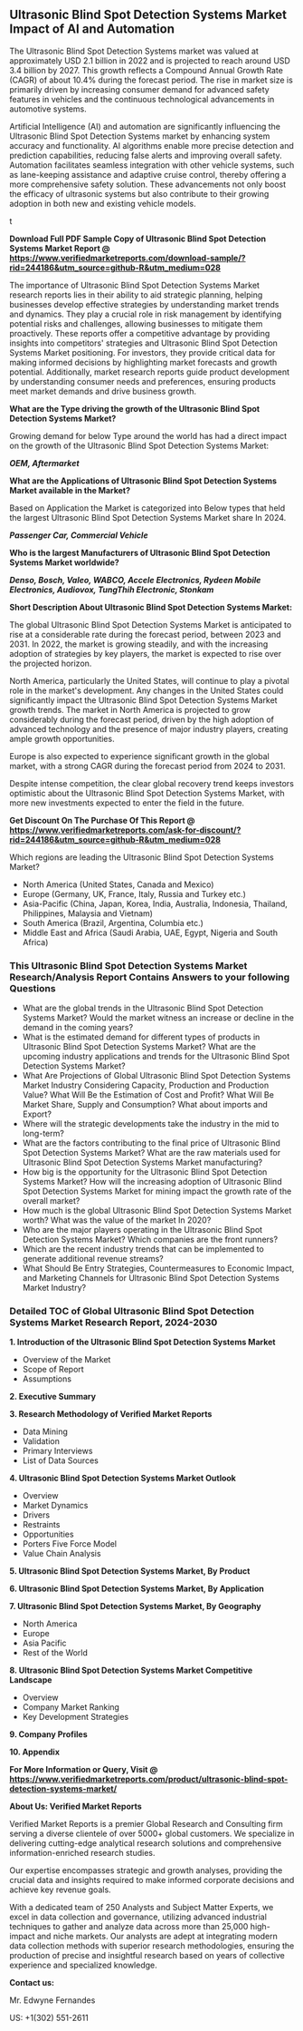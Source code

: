 <h2>Ultrasonic Blind Spot Detection Systems Market Impact of AI and Automation</h2><p>The Ultrasonic Blind Spot Detection Systems market was valued at approximately USD 2.1 billion in 2022 and is projected to reach around USD 3.4 billion by 2027. This growth reflects a Compound Annual Growth Rate (CAGR) of about 10.4% during the forecast period. The rise in market size is primarily driven by increasing consumer demand for advanced safety features in vehicles and the continuous technological advancements in automotive systems.</p><p>Artificial Intelligence (AI) and automation are significantly influencing the Ultrasonic Blind Spot Detection Systems market by enhancing system accuracy and functionality. AI algorithms enable more precise detection and prediction capabilities, reducing false alerts and improving overall safety. Automation facilitates seamless integration with other vehicle systems, such as lane-keeping assistance and adaptive cruise control, thereby offering a more comprehensive safety solution. These advancements not only boost the efficacy of ultrasonic systems but also contribute to their growing adoption in both new and existing vehicle models.</p>t</p><p id="" class=""><strong>Download Full PDF Sample Copy of Ultrasonic Blind Spot Detection Systems Market Report @ <a href="https://www.verifiedmarketreports.com/download-sample/?rid=244186&utm_source=github-R&utm_medium=028" target="_blank">https://www.verifiedmarketreports.com/download-sample/?rid=244186&utm_source=github-R&utm_medium=028</a></strong></p><p>The importance of&nbsp;Ultrasonic Blind Spot Detection Systems Market research reports lies in their ability to aid strategic planning, helping businesses develop effective strategies by understanding market trends and dynamics. They play a crucial role in risk management by identifying potential risks and challenges, allowing businesses to mitigate them proactively. These reports offer a competitive advantage by providing insights into competitors' strategies and Ultrasonic Blind Spot Detection Systems Market positioning. For investors, they provide critical data for making informed decisions by highlighting market forecasts and growth potential. Additionally, market research reports guide product development by understanding consumer needs and preferences, ensuring products meet market demands and drive business growth.</p><p><strong>What are the&nbsp;Type driving the growth of the Ultrasonic Blind Spot Detection Systems Market?</strong></p><p id="" class="">Growing demand for below Type around the world has had a direct impact on the growth of the Ultrasonic Blind Spot Detection Systems Market:</p><em><strong>OEM, Aftermarket</strong></em></p><strong>What are the&nbsp;Applications&nbsp;of Ultrasonic Blind Spot Detection Systems Market available in the Market?</strong></p><p id="" class="">Based on Application the Market is categorized into Below types that held the largest Ultrasonic Blind Spot Detection Systems Market share In 2024.</p><em><strong>Passenger Car, Commercial Vehicle</strong></em></p><strong>Who is the largest Manufacturers of Ultrasonic Blind Spot Detection Systems Market worldwide?</strong></p><p><em><strong>Denso, Bosch, Valeo, WABCO, Accele Electronics, Rydeen Mobile Electronics, Audiovox, TungThih Electronic, Stonkam</strong></em></p><p id="" class=""><strong>Short Description About Ultrasonic Blind Spot Detection Systems Market:</strong></p><p>The global Ultrasonic Blind Spot Detection Systems Market is anticipated to rise at a considerable rate during the forecast period, between 2023 and 2031. In 2022, the market is growing steadily, and with the increasing adoption of strategies by key players, the market is expected to rise over the projected horizon.</p><p>North America, particularly the United States, will continue to play a pivotal role in the market's development. Any changes in the United States could significantly impact the Ultrasonic Blind Spot Detection Systems Market growth trends. The market in North America is projected to grow considerably during the forecast period, driven by the high adoption of advanced technology and the presence of major industry players, creating ample growth opportunities.</p><p>Europe is also expected to experience significant growth in the global market, with a strong CAGR during the forecast period from 2024 to 2031.</p><p>Despite intense competition, the clear global recovery trend keeps investors optimistic about the Ultrasonic Blind Spot Detection Systems Market, with more new investments expected to enter the field in the future.</p><p id="" class=""><strong>Get Discount On The Purchase Of This Report @ <a href="https://www.verifiedmarketreports.com/ask-for-discount/?rid=244186&utm_source=github-R&utm_medium=028" target="_blank">https://www.verifiedmarketreports.com/ask-for-discount/?rid=244186&utm_source=github-R&utm_medium=028</a></strong></p>Which regions are leading the Ultrasonic Blind Spot Detection Systems Market?</p><ul><li>North America (United States, Canada and Mexico)</li><li>Europe (Germany, UK, France, Italy, Russia and Turkey etc.)</li><li>Asia-Pacific (China, Japan, Korea, India, Australia, Indonesia, Thailand, Philippines, Malaysia and Vietnam)</li><li>South America (Brazil, Argentina, Columbia etc.)</li><li>Middle East and Africa (Saudi Arabia, UAE, Egypt, Nigeria and South Africa)</li></ul><h3 id="" class="">This Ultrasonic Blind Spot Detection Systems Market Research/Analysis Report Contains Answers to your following Questions</h3><ul><li>What are the global trends in the Ultrasonic Blind Spot Detection Systems Market? Would the market witness an increase or decline in the demand in the coming years?</li><li>What is the estimated demand for different types of products in Ultrasonic Blind Spot Detection Systems Market? What are the upcoming industry applications and trends for the Ultrasonic Blind Spot Detection Systems Market?</li><li>What Are Projections of Global Ultrasonic Blind Spot Detection Systems Market Industry Considering Capacity, Production and Production Value? What Will Be the Estimation of Cost and Profit? What Will Be Market Share, Supply and Consumption? What about imports and Export?</li><li>Where will the strategic developments take the industry in the mid to long-term?</li><li>What are the factors contributing to the final price of Ultrasonic Blind Spot Detection Systems Market? What are the raw materials used for Ultrasonic Blind Spot Detection Systems Market manufacturing?</li><li>How big is the opportunity for the Ultrasonic Blind Spot Detection Systems Market? How will the increasing adoption of Ultrasonic Blind Spot Detection Systems Market for mining impact the growth rate of the overall market?</li><li>How much is the global Ultrasonic Blind Spot Detection Systems Market worth? What was the value of the market In 2020?</li><li>Who are the major players operating in the Ultrasonic Blind Spot Detection Systems Market? Which companies are the front runners?</li><li>Which are the recent industry trends that can be implemented to generate additional revenue streams?</li><li>What Should Be Entry Strategies, Countermeasures to Economic Impact, and Marketing Channels for Ultrasonic Blind Spot Detection Systems Market Industry?</li></ul><h3 id="" class="">Detailed TOC of Global Ultrasonic Blind Spot Detection Systems Market Research Report, 2024-2030</h3><p id="" class=""><strong>1. Introduction of the Ultrasonic Blind Spot Detection Systems Market</strong></p><ul><li>Overview of the Market</li><li>Scope of Report</li><li>Assumptions</li></ul><p id="" class=""><strong>2. Executive Summary</strong></p><p id="" class=""><strong>3. Research Methodology of Verified Market Reports</strong></p><ul><li>Data Mining</li><li>Validation</li><li>Primary Interviews</li><li>List of Data Sources</li></ul><p id="" class=""><strong>4. Ultrasonic Blind Spot Detection Systems Market Outlook</strong></p><ul><li>Overview</li><li>Market Dynamics</li><li>Drivers</li><li>Restraints</li><li>Opportunities</li><li>Porters Five Force Model</li><li>Value Chain Analysis</li></ul><p id="" class=""><strong>5. Ultrasonic Blind Spot Detection Systems Market, By Product</strong></p><p id="" class=""><strong>6. Ultrasonic Blind Spot Detection Systems Market, By Application</strong></p><p id="" class=""><strong>7. Ultrasonic Blind Spot Detection Systems Market, By Geography</strong></p><ul><li>North America</li><li>Europe</li><li>Asia Pacific</li><li>Rest of the World</li></ul><p id="" class=""><strong>8. Ultrasonic Blind Spot Detection Systems Market Competitive Landscape</strong></p><ul><li>Overview</li><li>Company Market Ranking</li><li>Key Development Strategies</li></ul><p id="" class=""><strong>9. Company Profiles</strong></p><p id="" class=""><strong>10. Appendix</strong></p><p id="" class=""><strong>For More Information or Query, Visit @ <a href="https://www.verifiedmarketreports.com/product/ultrasonic-blind-spot-detection-systems-market/" target="_blank">https://www.verifiedmarketreports.com/product/ultrasonic-blind-spot-detection-systems-market/</a></strong></p><p id="" class=""><strong>About Us: Verified Market Reports</strong></p><p id="" class="">Verified Market Reports is a premier Global Research and Consulting firm serving a diverse clientele of over 5000+ global customers. We specialize in delivering cutting-edge analytical research solutions and comprehensive information-enriched research studies.</p><p id="" class="">Our expertise encompasses strategic and growth analyses, providing the crucial data and insights required to make informed corporate decisions and achieve key revenue goals.</p><p id="" class="">With a dedicated team of 250 Analysts and Subject Matter Experts, we excel in data collection and governance, utilizing advanced industrial techniques to gather and analyze data across more than 25,000 high-impact and niche markets. Our analysts are adept at integrating modern data collection methods with superior research methodologies, ensuring the production of precise and insightful research based on years of collective experience and specialized knowledge.</p><p id="" class=""><strong>Contact us:</strong></p><p id="" class="">Mr. Edwyne Fernandes</p><p id="" class="">US: +1(302) 551-2611</p>